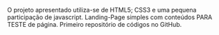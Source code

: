 O projeto apresentado utiliza-se de HTML5; CSS3 e uma pequena participação de javascript. 
Landing-Page simples com conteúdos PARA TESTE de página. 
Primeiro repositório de códigos no GitHub.
